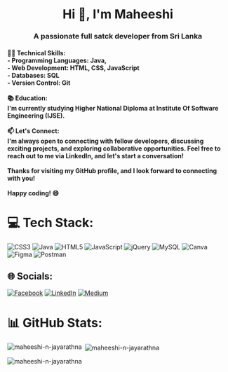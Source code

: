 <h1 align="center">Hi 👋, I'm Maheeshi</h1>
<h3 align="center">A passionate full satck developer from Sri Lanka</h3>
<h4 <br>👨‍💻 Technical Skills:<br>- Programming Languages: Java, <br>- Web Development: HTML, CSS, JavaScript<br>- Databases: SQL<br>- Version Control: Git<br><br>📚 Education:<br>I'm currently studying Higher National Diploma at Institute Of Software Engineering (IJSE).<br><br>📫 Let's Connect:<br>I'm always open to connecting with fellow developers, discussing exciting projects, and exploring collaborative opportunities. Feel free to reach out to me via LinkedIn, and let's start a conversation!<br><br>Thanks for visiting my GitHub profile, and I look forward to connecting with you!<br><br>Happy coding! 😄 </h4>

# 💻 Tech Stack:
![CSS3](https://img.shields.io/badge/css3-%231572B6.svg?style=flat&logo=css3&logoColor=white) ![Java](https://img.shields.io/badge/java-%23ED8B00.svg?style=flat&logo=java&logoColor=white) ![HTML5](https://img.shields.io/badge/html5-%23E34F26.svg?style=flat&logo=html5&logoColor=white) ![JavaScript](https://img.shields.io/badge/javascript-%23323330.svg?style=flat&logo=javascript&logoColor=%23F7DF1E) ![jQuery](https://img.shields.io/badge/jquery-%230769AD.svg?style=flat&logo=jquery&logoColor=white) ![MySQL](https://img.shields.io/badge/mysql-%2300f.svg?style=flat&logo=mysql&logoColor=white) ![Canva](https://img.shields.io/badge/Canva-%2300C4CC.svg?style=flat&logo=Canva&logoColor=white) 	![Figma](https://img.shields.io/badge/figma-%23F24E1E.svg?style=flat&logo=figma&logoColor=white) ![Postman](https://img.shields.io/badge/Postman-FF6C37?style=flat&logo=postman&logoColor=white)

## 🌐 Socials:
[![Facebook](https://img.shields.io/badge/Facebook-%231877F2.svg?logo=Facebook&logoColor=white)](https://web.facebook.com//naveendana.jayarathna) [![LinkedIn](https://img.shields.io/badge/LinkedIn-%230077B5.svg?logo=linkedin&logoColor=white)](https://www.linkedin.com/in/ruvini-rangathara-747756229/) [![Medium](https://img.shields.io/badge/Medium-12100E?logo=medium&logoColor=white)](https://medium.com/@https://medium.com/@ruvinisubhasinghe200009) 

# 📊 GitHub Stats:
<p><img align="left" src="https://github-readme-stats.vercel.app/api/top-langs?username=maheeshi-n-jayarathna&show_icons=true&locale=en&layout=compact" alt="maheeshi-n-jayarathna" /></p>

<p>&nbsp;<img align="center" src="https://github-readme-stats.vercel.app/api?username=maheeshi-n-jayarathna&show_icons=true&locale=en" alt="maheeshi-n-jayarathna" /></p>

<p><img align="center" src="https://github-readme-streak-stats.herokuapp.com/?user=maheeshi-n-jayarathna&" alt="maheeshi-n-jayarathna" /></p>
